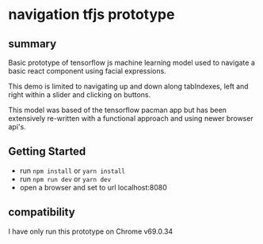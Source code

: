 # navigation tfjs prototype

## summary
Basic prototype of tensorflow js machine learning model used to navigate a basic react component using facial expressions.

This demo is limited to navigating up and down along tabIndexes, left and right within a slider and clicking on buttons.

This model was based of the tensorflow pacman app but has been extensively re-written with a functional approach and using newer browser api's.

## Getting Started
* run ```npm install``` or ```yarn install```
* run ```npm run dev``` or ```yarn dev```
* open a browser and set to url localhost:8080

## compatibility
I have only run this prototype on Chrome v69.0.34
